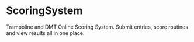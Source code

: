 # ScoringSystem
Trampoline and DMT Online Scoring System. Submit entries, score routines and view results all in one place.
